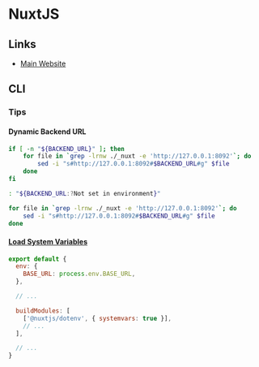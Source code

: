 # NuxtJS

## Links

- [Main Website](https://nuxtjs.org/)

## CLI

### Tips

#### Dynamic Backend URL

```sh
if [ -n "${BACKEND_URL}" ]; then
    for file in `grep -lrnw ./_nuxt -e 'http://127.0.0.1:8092'`; do
        sed -i "s#http://127.0.0.1:8092#$BACKEND_URL#g" $file
    done
fi
```

```sh
: "${BACKEND_URL:?Not set in environment}"

for file in `grep -lrnw ./_nuxt -e 'http://127.0.0.1:8092'`; do
    sed -i "s#http://127.0.0.1:8092#$BACKEND_URL#g" $file
done
```

#### [Load System Variables](https://github.com/nuxt-community/dotenv-module#systemvars)

```js
export default {
  env: {
    BASE_URL: process.env.BASE_URL,
  },

  // ...

  buildModules: [
    ['@nuxtjs/dotenv', { systemvars: true }],
    // ...
  ],

  // ...
}
```
